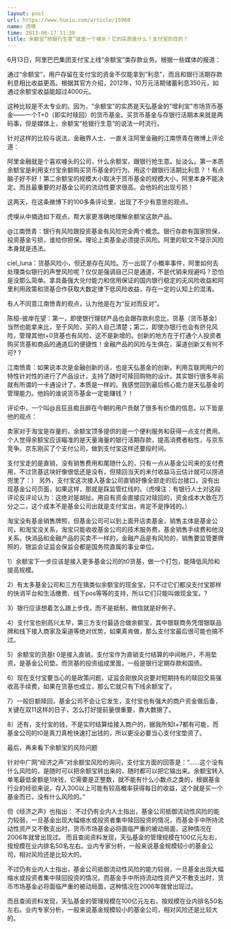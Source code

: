 ```yaml
---
layout: post
url: https://www.huxiu.com/article/15960
name: 虎嗅
time: 2013-06-17 11:39
title: 余额宝“抢银行生意”就是一个噱头！它的实质是什么？支付宝的目的？
---
```

6月13日，阿里巴巴集团支付宝上线“余额宝”类存款业务。根据一些媒体的报道：

通过“余额宝”，用户存留在支付宝的资金不仅能拿到“利息”，而且和银行活期存款利息相比收益更高。根据其官方介绍，2012年，10万元活期储蓄利息350元，如通过余额宝收益能超过4000元。

这种比较是不太专业的。因为，"余额宝"的实质是天弘基金的"增利宝"市场货币基金——一个T+0（即实时赎回）的货币基金。买货币基金与存银行活期本来就是两码事，但是媒体上，余额宝“抢银行生意”的说法一时流行。

针对这样的比较与说法，金融界人士、一直关注阿里金融的江南愤青在微博上评论道：

阿里金融就是个喜欢噱头的公司，什么余额宝，跟银行抢生意。扯淡么。第一本质余额宝是利用支付宝余额购买货币基金的行为。用这个跟银行活期比利息？！有点脑子好不好！第二余额宝的规模大小取决于货币基金的规模大小，阿里本身不能决定。而且最重要的对基金公司的流动性要求很高。会他妈的出现亏损！

这两天，在这条微博下的100多条评论里，出现了不少有意思的观点。

虎嗅从中摘选如下观点，帮大家更准确地理解余额宝这款产品。

@江南愤青：银行有风险跟投资基金有风险完全两个概念。银行存款有国家担保，投资基金亏损，谁给你担保。理论上卖基金必须提示风险。阿里的软文不提示风险本身就是违法。

ciel_luna：货基风险小，但还是存在风险。万一出现了小概率事件，阿里如何去处理类似银行的声誉风险呢？仅仅是强调自己只是通道，不是代销来规避吗？恐怕是没那么简单。拿具备强大兑付能力和信用保证的国内银行稳定的无风险收益和阿里利用政策和货基合作获取大数定律下低风险收益，存在一定的认知上的混淆。

有人不同意江南愤青的观点，认为他是在为“反对而反对”。

陈桓-彼岸在望：第一，即使银行理财产品也会跟存款利息比，货基（货币基金）当然也能拿来比，至于风险，买的人自己清楚；第二，即使办银行也会有挤兑风险，管理其他t+0货基也有风险，这不是新增的。创新的地方在于打通个人投资者购买货基和商品的通道后的便捷性！金融产品的风险与生俱在，渠道创新又有何不可? ?

江南愤青：如果说本次是金融创新的话，也是天弘基金的创新。利用互联网用户的特性针对性的进行了产品设计，支持了随时可赎回购物的设计。其实银行很多年前就有所谓的一卡通设计了。本质是一样的。我感觉回到最后核心能力是天弘基金的管理能力。他妈的谁说货币基金一定能赚钱？！

评论中，一个叫@且狂且痴且醉在今朝的用户贡献了很多有价值的信息。以下皆是他的观点：

卖家对于淘宝是存量的，余额宝顶多提供的是一个便利服务和获得一点支付费用。个人觉得余额宝应该瞄准的是天量海量的银行活期存款，提高消费者粘性，与京东竞争。京东刚买了个支付公司，做到支付宝这样还要段时间。

支付宝走的是直销，没有销售费用和尾随什么的，只有一点从基金公司来的支付费用，不过货基这块好像很低还是没有，但赎回当天的未付收益马云估计就可以捞进兜里了：） 另外，支付宝这次接入基金公司直销好像全部走的后台接口，没有出现基金公司页面，如果这样，那就是踩监管红线的。（虎嗅注：有银行人士对这段评论反评论认为：这绝对是胡扯。用自有资金直接应对赎回的，资金成本大致在万分之二，这个成本不是基金公司出就是支付宝出，肯定不是挣钱的。）

淘宝没有基金销售牌照，但基金公司可以到上面开店卖基金，销售主体是基金公司，和淘宝没关系，淘宝只能收收基金公司的技术服务费，基金销售手续费和他没关系。快消品和金融产品的买卖不一样的，金融产品是有风险的，销售要监管要牌照的，银监会证监会保监会都是国务院直属的事业单位。

1）余额宝下一步应该是接入更多基金公司的t0货基，做一个打包，能降低风险和提高规模。

2）有太多基金公司和三方在搞类似余额宝的现金宝，只不过它们都没支付宝那样的快消平台和生活缴费、线下pos等等的支持，所以它们只能叫做现金宝。?

3）银行应该想着怎么跟上步伐，而不是抵制，微信就是好例子。

4）支付宝也别高兴太早，第三方支付最适合做余额宝，其中银联商务凭借银联品牌和线下接入商家及渠道等绝对优势，如果真肯做，那么支付宝最后很可能也搞不过。

5）余额宝的货基t 0是接入直销，支付宝作为直销支付结算的中间帐户，不用垫资，是基金公司垫。而货基的投资组成里面，一般是银行定期存款和国债。

6）现在支付宝要当心的是政策问题，证监会刚放风说要对短期持有的赎回交易强收高手续费，如果在货基也成立，那么它就只有下线余额宝了。

7）一般巨额赎回，基金公司不会让它发生，支付宝也有强大的商户资金做后备，关键在双11这样的日子，怎么打好提前量很重要，靠大数据了。

8）还有，支付宝的钱，不是实时结算给接入商户的，据我所知t+7都有可能，而基金公司的t0是真刀真枪快速打出钱的，所以更没必要当心支付宝垫资了。

最后，再来看下余额宝的风险问题

针对中广网“经济之声”对余额宝风险的询问，支付宝方面的回答是：“……这个没有什么风险的，是随时可以把余额宝转出来的，随时都可以把它输出来。余额宝转入单笔最低金额是1块钱，它需要是正整数，就不能有什么小数点之类的，根据基金行业的经验来说，存入300以上可能有较高概率获得每日的收益，这个就是买一个基金而已，没有什么风险的。”

但《经济之声》也指出： 不过仍有业内人士指出，基金公司抵御流动性风险的能力较弱，一旦基金出现大幅缩水或投资者集中赎回投资的情况，而基金手中所持流动性资产又不敷支出时，货币市场基金必将面临严重的被动局面，这种情况在2006年就曾出现过。 而且查阅资料发现，天弘基金的管理规模在100亿元左右，按规模在业内排名50名左右。业内专家分析，一般来说基金规模较小的基金公司，相对风险还是比较大的。

不过仍有业内人士指出，基金公司抵御流动性风险的能力较弱，一旦基金出现大幅缩水或投资者集中赎回投资的情况，而基金手中所持流动性资产又不敷支出时，货币市场基金必将面临严重的被动局面，这种情况在2006年就曾出现过。

而且查阅资料发现，天弘基金的管理规模在100亿元左右，按规模在业内排名50名左右。业内专家分析，一般来说基金规模较小的基金公司，相对风险还是比较大的。

